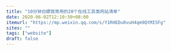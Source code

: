 ```yaml
---
title: "10分钟白嫖我常用的20个在线工具类网站清单"
date: 2020-06-02T12:10:50+08:00
itemurl: "https://mp.weixin.qq.com/s/Y1RHEDu0vuH4qm9QtMISFg"
sites: ""
tags: ["website"]
draft: false
---
```


